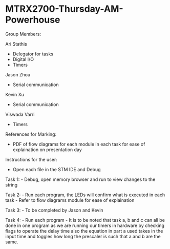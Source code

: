 # MTRX2700-Thursday-AM-Powerhouse

Group Members:

Ari Stathis 
  - Delegator for tasks
  - Digital I/O
  - Timers
  
Jason Zhou 
  - Serial communication

Kevin Xu 
  - Serial communication
  
Viswada Varri 
  - Timers 

References for Marking:
  - PDF of flow diagrams for each module in each task for ease of explaination on presentation day
  

Instructions for the user:
  - Open each file in the STM IDE and Debug 
  
  Task 1:
    - Debug, open memory browser and run to view changes to the string
    
  Task 2:
    - Run each program, the LEDs will confirm what is executed in each task
    - Refer to flow diagrams module for ease of explaination
    
  Task 3:
    - To be completed by Jason and Kevin 
   
  Task 4:
    - Run each program
    - It is to be noted that task a, b and c can all be done in one program as we are running our timers in hardware by checking flags to operate the delay time
    also the equation in part a used takes in the input time and toggles how long the prescaler is such that a and b are the same. 
    
  
    
    

